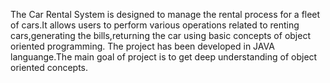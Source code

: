 The Car Rental System is designed to manage the rental process for a fleet of cars.It allows users to perform various operations related to renting cars,generating the bills,returning the car using basic concepts of object oriented programming.
The project has been developed in JAVA languange.The main goal of project is to get deep understanding of object oriented concepts.

